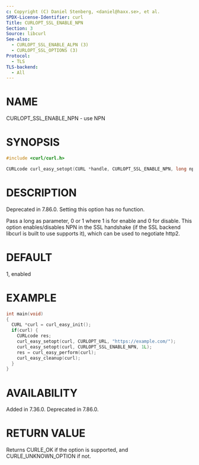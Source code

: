 ```yaml
---
c: Copyright (C) Daniel Stenberg, <daniel@haxx.se>, et al.
SPDX-License-Identifier: curl
Title: CURLOPT_SSL_ENABLE_NPN
Section: 3
Source: libcurl
See-also:
  - CURLOPT_SSL_ENABLE_ALPN (3)
  - CURLOPT_SSL_OPTIONS (3)
Protocol:
  - TLS
TLS-backend:
  - All
---
```


# NAME

CURLOPT_SSL_ENABLE_NPN - use NPN

# SYNOPSIS

~~~c
#include <curl/curl.h>

CURLcode curl_easy_setopt(CURL *handle, CURLOPT_SSL_ENABLE_NPN, long npn);
~~~

# DESCRIPTION

Deprecated in 7.86.0. Setting this option has no function.

Pass a long as parameter, 0 or 1 where 1 is for enable and 0 for disable. This
option enables/disables NPN in the SSL handshake (if the SSL backend libcurl
is built to use supports it), which can be used to negotiate http2.

# DEFAULT

1, enabled

# EXAMPLE

~~~c
int main(void)
{
  CURL *curl = curl_easy_init();
  if(curl) {
    CURLcode res;
    curl_easy_setopt(curl, CURLOPT_URL, "https://example.com/");
    curl_easy_setopt(curl, CURLOPT_SSL_ENABLE_NPN, 1L);
    res = curl_easy_perform(curl);
    curl_easy_cleanup(curl);
  }
}
~~~

# AVAILABILITY

Added in 7.36.0. Deprecated in 7.86.0.

# RETURN VALUE

Returns CURLE_OK if the option is supported, and CURLE_UNKNOWN_OPTION if not.
